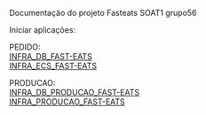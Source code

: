 Documentação do projeto Fasteats SOAT1 grupo56

Iniciar aplicações:

PEDIDO:<br>
[INFRA_DB_FAST-EATS](https://github.com/FIAP-Grupo56-SOAT1/INFRA_DB_FAST-EATS/actions/workflows/deploy-producao.yml)<br>
[INFRA_ECS_FAST-EATS](https://img.shields.io/github/actions/workflow/status/FIAP-Grupo56-SOAT1/INFRA_ECS_FAST-EATS/deploy-producao.yml?logo=github)<br>


PRODUCAO:<br>
[INFRA_DB_PRODUCAO_FAST-EATS](https://github.com/FIAP-Grupo56-SOAT1/INFRA_DB_PRODUCAO_FAST-EATS/actions/workflows/deploy-producao.yml)<br>
[INFRA_PRODUCAO_FAST-EATS](https://img.shields.io/github/actions/workflow/status/FIAP-Grupo56-SOAT1/INFRA_ECS_PRODUCAO_FAST-EATS/deploy-producao.yml?logo=github)<br>


<!--

**Here are some ideas to get you started:**

🙋‍♀️ A short introduction - what is your organization all about?
🌈 Contribution guidelines - how can the community get involved?
👩‍💻 Useful resources - where can the community find your docs? Is there anything else the community should know?
🍿 Fun facts - what does your team eat for breakfast?
🧙 Remember, you can do mighty things with the power of [Markdown](https://docs.github.com/github/writing-on-github/getting-started-with-writing-and-formatting-on-github/basic-writing-and-formatting-syntax)
-->
